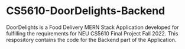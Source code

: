 # CS5610-DoorDelights-Backend

DoorDelights is a Food Delivery MERN Stack Application developed for fulfilling the requirements for NEU CS5610 Final Project Fall 2022.
This respository contains the code for the Backend part of the Application.
